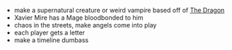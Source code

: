 - make a supernatural creature or weird vampire based off of [The Dragon](https://slay-the-princess.fandom.com/wiki/The_Princess/Princess_and_the_Dragon)
- Xavier Mire has a Mage bloodbonded to him
- chaos in the streets, make angels come into play
- each player gets a letter
- make a timeline dumbass